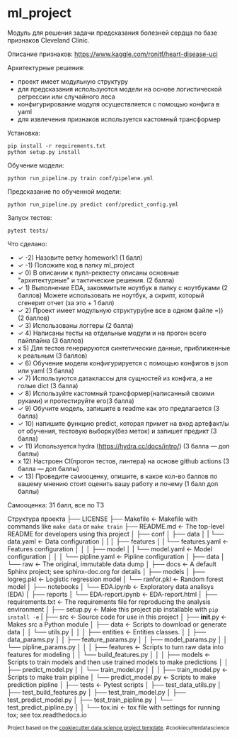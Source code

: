ml_project
==============================

Модуль для решения задачи предсказания болезней сердца по базе признаков Cleveland Clinic.

Описание признаков: https://www.kaggle.com/ronitf/heart-disease-uci

Архитектурные решения:
- проект имеет модульную структуру
- для предсказания используются модели на основе логистической регрессии или случайного леса
- конфигурирование модуля осуществляется с помощью конфига в yaml
- для извлечения признаков используется кастомный трансформер 

Установка:

    pip install -r requirements.txt
    python setup.py install

Обучение модели:

    python run_pipeline.py train conf/pipelene.yml

Предсказание по обученной модели:

    python run_pipeline.py predict conf/predict_config.yml

Запуск тестов:

    pytest tests/

Что сделано:
- ✓ -2) Назовите ветку homework1 (1 балл)
- ✓ -1) Положите код в папку ml_project
- ✓ 0) В описании к пулл-реквесту описаны основные "архитектурные" и тактические решения. (2 балла)
- ✓ 1) Выполнение EDA, закоммитьте ноутбук в папку с ноутбуками (2 баллов)
       Можете использовать не ноутбук, а скрипт, который сгенерит отчет (за это + 1 балл)
- ✓ 2) Проект имеет модульную структуру(не все в одном файле =)) (2 баллов)
- ✓ 3) Использованы логгеры (2 балла)
- ✓ 4) Написаны тесты на отдельные модули и на прогон всего пайплайна (3 баллов)
- x 5) Для тестов генерируются синтетические данные, приближенные к реальным (3 баллов)
- ✓ 6) Обучение модели конфигурируется с помощью конфигов в json или yaml (3 балла)
- ✓ 7) Используются датаклассы для сущностей из конфига, а не голые dict (3 балла) 
- ✓ 8) Используйте кастомный трансформер(написанный своими руками) и протестируйте его(3 балла)
- ✓ 9) Обучите модель, запишите в readme как это предлагается (3 балла)
- ✓ 10) напишите функцию predict, которая примет на вход артефакт/ы от обучения, 
  тестовую выборку(без меток) и запишет предикт (3 балла)  
- ✓ 11) Используется hydra (https://hydra.cc/docs/intro/) (3 балла — доп баллы)
- x 12) Настроен CI(прогон тестов, линтера) на основе github actions (3 балла — доп баллы)
- ✓ 13) Проведите самооценку, опишите, в какое кол-во баллов по вашему мнению стоит оценить вашу работу и почему (1 балл доп баллы) 

Самооценка: 31 балл, все по ТЗ


Структура проекта
├── LICENSE
├── Makefile               <- Makefile with commands like `make data` or `make train`
├── README.md              <- The top-level README for developers using this project
│
├── conf
│   ├── data
│   |   └── data.yaml      <- Data configuration
│   |
│   ├── features
│   |   └── features.yaml  <- Features configuration
│   │
│   ├── model
│   |   └── model.yaml     <- Model configuration
│   │
│   └── pipline.yaml       <- Pipline configuration
│
├── data
│   └── raw                <- The original, immutable data dump
│
├── docs                   <- A default Sphinx project; see sphinx-doc.org for details
│
├── models
│   ├── logreg.pkl         <- Logistic regression model
│   └── ranfor.pkl         <- Random forest model
│
├── notebooks
│   └── EDA.ipynb          <- Exploratory data analisys (EDA)
│
├── reports
│   └── EDA-report.ipynb   <- EDA-report.html
│
├── requirements.txt       <- The requirements file for reproducing the analysis environment
│
├── setup.py               <- Make this project pip installable with `pip install -e`
|
├── src                    <- Source code for use in this project
│   ├── __init__.py        <- Makes src a Python module
│   ├── data               <- Scripts to download or generate data
│   │   └── utils.py
│   │
│   ├── entities           <- Entities classes.
│   │   ├── data_params.py
│   │   ├── feature_params.py
│   │   ├── model_params.py
│   │   └── pipline_params.py
│   │
│   ├── features           <- Scripts to turn raw data into features for modeling
│   │   └── build_features.py
│   │
│   ├── models             <- Scripts to train models and then use trained models to make predictions
│   │   ├── predict_model.py
│   │   └── train_model.py
│   │
│   ├── train_model.py     <- Scripts to make train pipline
│   └── predict_model.py   <- Scripts to make prediction pipline
│
├── tests                  <- Pytest scripts
│   ├── test_data_utils.py
│   ├── test_build_features.py
│   ├── test_train_model.py
│   ├── test_predict_model.py
│   ├── test_train_pipline.py
│   └── test_predict_pipline.py
│
│
└── tox.ini                <- tox file with settings for running tox; see tox.readthedocs.io


<p><small>Project based on the <a target="_blank" href="https://drivendata.github.io/cookiecutter-data-science/">cookiecutter data science project template</a>. #cookiecutterdatascience</small></p>
